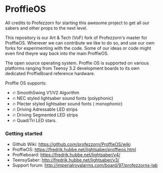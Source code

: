 # ProffieOS

All credits to Profezzorn for starting this awesome project to get all our sabers and other props to the next level.

This repository is our Art & Tech (VoF) fork of Profezzorn's master for ProffieOS. Wherever we can contribute we like to do so, and use our own forks for experimenting with the code. Some of our ideas or code might even find theyre way back into the main ProffieOS.

The open source operating system. Proffie OS is supported on various platforms ranging from Teensy 3.2 development boards to its own dedicated ProffieBoard reference hardware.

Proffie OS supports:
- :fire: SmoothSwing V1/V2 Algorithm
- :fire: NEC styled lightsaber sound fonts (polyphonic)
- :fire: Plecter styled lightsaber sound fonts ( monophonic)
- :fire: Driving Adressable LED strips
- :fire: Driving Segmented LED strips
- :fire: Quad/Tri LED stars.

### Getting started  
* Github Wiki: https://github.com/profezzorn/ProffieOS/wiki
* ProffieOS: https://fredrik.hubbe.net/lightsaber/proffieos.html
* Proffieboard: https://fredrik.hubbe.net/lightsaber/v4/
* TeensySaber: http://fredrik.hubbe.net/lightsaber/v3/
* Support forum: http://imperialroyalarms.com/board/97/profezzorns-lab

